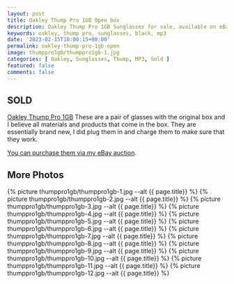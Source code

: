 ```yaml
---
layout: post
title: Oakley Thump Pro 1GB Open box
description: Oakley Thump Pro 1GB Sunglasses for sale, available on eBay. 
keywords: oakley, thump pro, sunglasses, black, mp3
date: '2023-02-15T10:00:15+00:00'
permalink: oakley-thump-pro-1gb-open
image: thumppro1gb/thumppro1gb-1.jpg
categories: [ Oakley, Sunglasses, Thump, MP3, Sold ]
featured: false
comments: false 
---
```


## SOLD 

[Oakley Thump Pro 1GB](https://www.ebay.com/itm/155402175662) These are a pair of glasses with the original box and I believe all materials and products that come in the box. They are essentially brand new, I did plug them in and charge them to make sure that they work.

[You can purchase them via my eBay auction](https://www.ebay.com/itm/155402175662).

## More Photos
{% picture thumppro1gb/thumppro1gb-1.jpg --alt {{ page.title}}  %}
{% picture thumppro1gb/thumppro1gb-2.jpg --alt {{ page.title}}  %}
{% picture thumppro1gb/thumppro1gb-3.jpg --alt {{ page.title}}  %}
{% picture thumppro1gb/thumppro1gb-4.jpg --alt {{ page.title}}  %}
{% picture thumppro1gb/thumppro1gb-5.jpg --alt {{ page.title}}  %}
{% picture thumppro1gb/thumppro1gb-6.jpg --alt {{ page.title}}  %}
{% picture thumppro1gb/thumppro1gb-7.jpg --alt {{ page.title}}  %}
{% picture thumppro1gb/thumppro1gb-8.jpg --alt {{ page.title}}  %}
{% picture thumppro1gb/thumppro1gb-9.jpg --alt {{ page.title}}  %}
{% picture thumppro1gb/thumppro1gb-10.jpg --alt {{ page.title}}  %}
{% picture thumppro1gb/thumppro1gb-11.jpg --alt {{ page.title}}  %}
{% picture thumppro1gb/thumppro1gb-12.jpg --alt {{ page.title}}  %}
